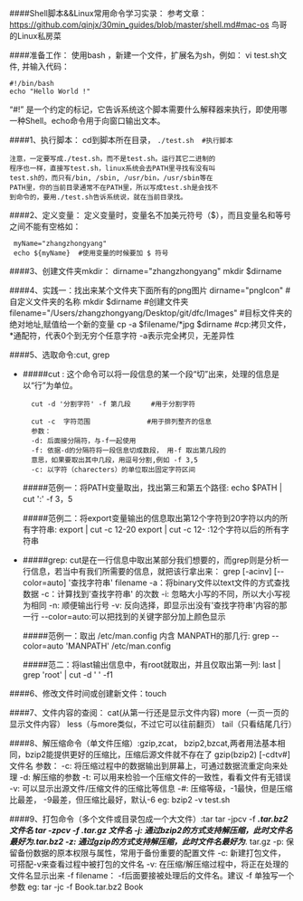 ####Shell脚本&&Linux常用命令学习实录：
参考文章：
<https://github.com/qinjx/30min_guides/blob/master/shell.md#mac-os>
鸟哥的Linux私房菜

####准备工作：
使用bash ，新建一个文件，扩展名为sh，例如： vi test.sh文件, 并输入代码：

    #!/bin/bash
    echo "Hello World !"
    
 “#!” 是一个约定的标记，它告诉系统这个脚本需要什么解释器来执行，即使用哪一种Shell。echo命令用于向窗口输出文本。
 
####1、执行脚本：
cd到脚本所在目录， ``./test.sh  #执行脚本``

    注意，一定要写成./test.sh，而不是test.sh。运行其它二进制的
    程序也一样，直接写test.sh，linux系统会去PATH里寻找有没有叫
    test.sh的，而只有/bin, /sbin, /usr/bin，/usr/sbin等在
    PATH里，你的当前目录通常不在PATH里，所以写成test.sh是会找不
    到命令的，要用./test.sh告诉系统说，就在当前目录找。

####2、定义变量：
定义变量时，变量名不加美元符号（$），而且变量名和等号之间不能有空格如：
    
     myName="zhangzhongyang"
     echo ${myName}  #使用变量的时候要加 $ 符号

####3、创建文件夹mkdir：
    dirname="zhangzhongyang"
    mkdir $dirname
    
####4、实践一：找出来某个文件夹下面所有的png图片
    dirname="pngIcon"  #自定义文件夹的名称
	mkdir $dirname     #创建文件夹
	filename="/Users/zhangzhongyang/Desktop/git/dfc/Images"  #目标文件夹的绝对地址,赋值给一个新的变量
	cp -a $filename/*jpg $dirname 
    #cp:拷贝文件， *通配符，代表0个到无穷个任意字符 -a表示完全拷贝，无差异性
    
####5、选取命令:cut, grep
+ #####cut : 这个命令可以将一段信息的某一个段“切”出来，处理的信息是以“行”为单位。
    
        cut -d '分割字符' -f 第几段     #用于分割字符
    
        cut -c  字符范围              #用于排列整齐的信息
   		参数：
   		-d: 后面接分隔符，与-f一起使用
   		-f: 依据-d的分隔符将一段信息切成数段， 用-f 取出第几段的
   		意思，如果要取出其中几段，用逗号分割,例如 -f 3,5
   		-c: 以字符（charecters）的单位取出固定字符区间
   		
   #####范例一：将PATH变量取出，找出第三和第五个路径:
        echo $PATH | cut ':' -f 3，5
   
  #####范例二：将export变量输出的信息取出第12个字符到20字符以内的所有字符串:
        export | cut -c 12-20
        export | cut -c 12-     :12个字符以后的所有字符串


+ #####grep: cut是在一行信息中取出某部分我们想要的，而grep则是分析一行信息，若当中有我们所需要的信息，就把该行拿出来：
        grep [-acinv] [--color=auto] '查找字符串' filename
        -a：将binary文件以text文件的方式查找数据
        -c：计算找到'查找字符串' 的次数
        -i: 忽略大小写的不同，所以大小写视为相同
        -n: 顺便输出行号
        -v: 反向选择，即显示出没有'查找字符串'内容的那一行
        --color=auto:可以把找到的关键字部分加上颜色显示
        
  #####范例一：取出 /etc/man.config 内含 MANPATH的那几行:
        grep --color=auto 'MANPATH' /etc/man.config
 
  #####范二：将last输出信息中，有root就取出，并且仅取出第一列:
        last | grep 'root' | cut -d ' ' -f1

####6、修改文件时间或创建新文件：touch

####7、文件内容的查阅：
    cat(从第一行还是显示文件内容)
    more（一页一页的显示文件内容）
    less（与more类似，不过它可以往前翻页）
    tail（只看结尾几行）

####8、解压缩命令（单文件压缩）:gzip,zcat， bzip2,bzcat,两者用法基本相同，bzip2能提供更好的压缩比，压缩后源文件就不存在了
     gzip(bzip2) [-cdtv#] 文件名
     参数：
     -c: 将压缩过程中的数据输出到屏幕上，可通过数据流重定向来处理
     -d: 解压缩的参数
     -t: 可以用来检验一个压缩文件的一致性，看看文件有无错误
     -v: 可以显示出源文件/压缩文件的压缩比等信息
     -#: 压缩等级，-1最快，但是压缩比最差， -9最差，但压缩比最好，默认-6
     eg: bzip2 -v test.sh

####9、打包命令（多个文件或目录包成一个大文件）:tar
    tar -jpcv -f ***.tar.bz2 文件名
    tar -zpcv -f ***.tar.gz 文件名
    -j: 通过bzip2的方式支持解压缩，此时文件名最好为***.tar.bz2
    -z: 通过gzip的方式支持解压缩，此时文件名最好为***. tar.gz
	-p: 保留备份数据的原本权限与属性，常用于备份重要的配置文件
	-c: 新建打包文件， 可搭配-v来查看过程中被打包的文件名
	-v: 在压缩/解压缩过程中，将正在处理的文件名显示出来
	-f filename： -f后面要接被处理后的文件名。建议 -f 单独写一个参数
	eg: tar -jc -f Book.tar.bz2 Book



